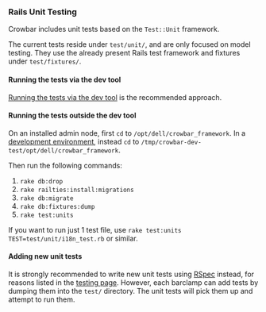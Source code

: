 ### Rails Unit Testing

Crowbar includes unit tests based on the `Test::Unit` framework.

The current tests reside under `test/unit/`, and are only focused on model testing.  They use the already present Rails test framework and fixtures under `test/fixtures/`.

#### Running the tests via the dev tool

[Running the tests via the dev tool](devtool.md) is the recommended approach.

#### Running the tests outside the dev tool

On an installed admin node, first `cd` to `/opt/dell/crowbar_framework`.
In a [development environment](../dev-vm.md), instead `cd` to `/tmp/crowbar-dev-test/opt/dell/crowbar_framework`.

Then run the following commands:

1. `rake db:drop`
1. `rake railties:install:migrations`
1. `rake db:migrate`
1. `rake db:fixtures:dump`
1. `rake test:units`

If you want to run just 1 test file, use `rake test:units TEST=test/unit/i18n_test.rb` or similar.

#### Adding new unit tests

It is strongly recommended to write new unit tests using
[RSpec](rspec.md) instead, for reasons listed in the [testing page](../testing.md).
However, each barclamp can add tests by dumping them into the `test/`
directory.  The unit tests will pick them up and attempt to run them.